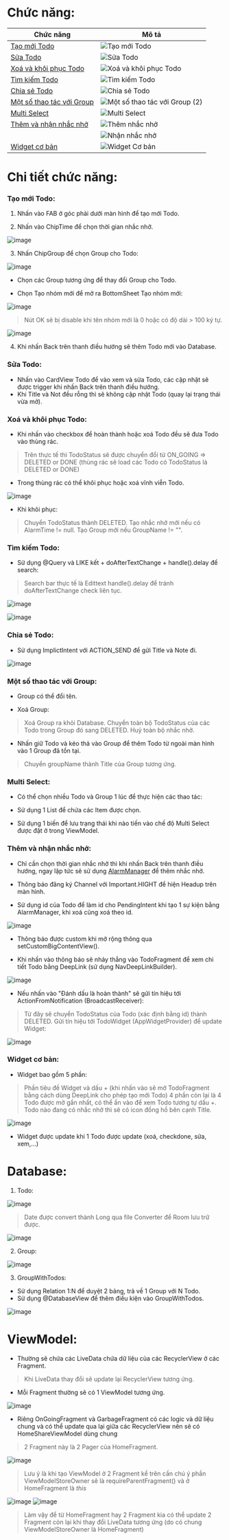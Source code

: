 # Chức năng:

| Chức năng | Mô tả |
| --- | --- |
| [Tạo mới Todo](https://github.com/S4ltF1sh/TodoApp#t%E1%BA%A1o-m%E1%BB%9Bi-todo) | ![Tạo mới Todo](https://user-images.githubusercontent.com/84552830/192386174-1416b8f6-1cfe-4043-af0b-762f90ae2d4b.gif) |
| [Sửa Todo](https://github.com/S4ltF1sh/TodoApp#s%E1%BB%ADa-todo) | ![Sửa Todo](https://user-images.githubusercontent.com/84552830/192385410-c6a29545-e301-456e-b5a9-3b096450b12a.gif) |
| [Xoá và khôi phục Todo](https://github.com/S4ltF1sh/TodoApp#xo%C3%A1-v%C3%A0-kh%C3%B4i-ph%E1%BB%A5c-todo) | ![Xoá và khôi phục Todo](https://user-images.githubusercontent.com/84552830/192386217-e2682cd0-4b07-4e3c-88c5-9bd89cc01b75.gif) |
| [Tìm kiếm Todo](https://github.com/S4ltF1sh/TodoApp#t%C3%ACm-ki%E1%BA%BFm-todo) | ![Tìm kiếm Todo](https://user-images.githubusercontent.com/84552830/192385446-daad8d95-3a7e-4290-b20e-0a7b6fe567a7.gif) |
| [Chia sẻ Todo](https://github.com/S4ltF1sh/TodoApp#chia-s%E1%BA%BB-todo) | ![Chia sẻ Todo](https://user-images.githubusercontent.com/84552830/192385543-c282f12d-f6ef-4066-82bb-0655f0670699.gif) |
| [Một số thao tác với Group](https://github.com/S4ltF1sh/TodoApp#m%E1%BB%99t-s%E1%BB%91-thao-t%C3%A1c-v%E1%BB%9Bi-group) | ![Một số thao tác với Group (2)](https://user-images.githubusercontent.com/84552830/192385591-5403eb2b-e4c6-4648-9c5f-fa448b64a0c0.gif) |
| [Multi Select](https://github.com/S4ltF1sh/TodoApp#multi-select) | ![Multi Select](https://user-images.githubusercontent.com/84552830/192385656-34b7a055-2ff9-4ee6-9461-f01536568848.gif) |
| [Thêm và nhận nhắc nhở](https://github.com/S4ltF1sh/TodoApp#th%C3%AAm-v%C3%A0-nh%E1%BA%ADn-nh%E1%BA%AFc-nh%E1%BB%9F) | ![Thêm nhắc nhở](https://user-images.githubusercontent.com/84552830/192385839-8dd4fe63-8ced-4b17-8bab-9b0541f5c792.gif) |
||![Nhận nhắc nhở](https://user-images.githubusercontent.com/84552830/192385913-479db436-47ea-42fd-9b67-41d5281cdf73.gif) |
| [Widget cơ bản](https://github.com/S4ltF1sh/TodoApp#widget-c%C6%A1-b%E1%BA%A3n) | ![Widget Cơ bản](https://user-images.githubusercontent.com/84552830/192385968-15dec4bd-3ac2-48a7-9cb5-52823c4ca911.gif) |

# Chi tiết chức năng:
### Tạo mới Todo:
1. Nhấn vào FAB ở góc phải dưới màn hình để tạo mới Todo.

2. Nhấn vào ChipTime để chọn thời gian nhắc nhở.

![image](https://user-images.githubusercontent.com/84552830/192391308-6199414a-678c-41ce-a5e9-a94715e662fb.png)

3. Nhấn ChipGroup để chọn Group cho Todo:

![image](https://user-images.githubusercontent.com/84552830/192396541-a2ddf096-ca2b-4882-9510-430192f93536.png)

- Chọn các Group tương ứng để thay đổi Group cho Todo.

- Chọn Tạo nhóm mới để mở ra BottomSheet Tạo nhóm mới:

![image](https://user-images.githubusercontent.com/84552830/192391756-5199e0f4-3ebd-4ea0-93ff-57afadf2f888.png)

> Nút OK sẽ bị disable khi tên nhóm mới là 0 hoặc có độ dài > 100 ký tự.

![image](https://user-images.githubusercontent.com/84552830/192396622-35673a8b-e172-4eb2-9bd3-5020eddfad79.png)

4. Khi nhấn Back trên thanh điều hướng sẽ thêm Todo mới vào Database.

### Sửa Todo:
- Nhấn vào CardView Todo để vào xem và sửa Todo, các cập nhật sẽ được trigger khi nhấn Back trên thanh điều hướng.
- Khi Title và Not đều rỗng thì sẽ không cập nhật Todo (quay lại trạng thái vừa mở).

### Xoá và khôi phục Todo:
- Khi nhấn vào checkbox để hoàn thành hoặc xoá Todo đều sẽ đưa Todo vào thùng rác.
> Trên thực tế thì TodoStatus sẽ được chuyển đổi từ ON_GOING => DELETED or DONE (thùng rác sẽ load các Todo có TodoStatus là DELETED or DONE)

- Trong thùng rác có thể khôi phục hoặc xoá vĩnh viễn Todo.

![image](https://user-images.githubusercontent.com/84552830/192529266-216ccfb2-a516-46a0-bf24-0b2f8b7641dd.png)

- Khi khôi phục:
> Chuyển TodoStatus thành DELETED.
> Tạo nhắc nhở mới nếu có AlarmTime != null.
> Tạo Group mới nếu GroupName != "".

### Tìm kiếm Todo:
- Sử dụng @Query và LIKE kết + doAfterTextChange + handle().delay để search:
> Search bar thực tế là Edittext
> handle().delay để tránh doAfterTextChange check liên tục.

![image](https://user-images.githubusercontent.com/84552830/192393499-a602a365-2935-468f-aa56-4a506f3922b3.png)

![image](https://user-images.githubusercontent.com/84552830/192393835-2247c2cd-42dd-4c0d-a702-372275094543.png)

### Chia sẻ Todo:
- Sử dụng ImplictIntent với ACTION_SEND để gửi Title và Note đi.

![image](https://user-images.githubusercontent.com/84552830/192394181-6a4a0546-4fb9-46e7-b5c9-f2e26a5cc28b.png)

### Một số thao tác với Group:
- Group có thể đổi tên.

- Xoá Group: 
> Xoá Group ra khỏi Database.
> Chuyển toàn bộ TodoStatus của các Todo trong Group đó sang DELETED.
> Huỷ toàn bộ nhắc nhở.

- Nhấn giữ Todo và kéo thả vào Group để thêm Todo từ ngoài màn hình vào 1 Group đã tồn tại.
> Chuyển groupName thành Title của Group tương ứng.

### Multi Select:
- Có thể chọn nhiều Todo và Group 1 lúc để thực hiện các thao tác:

- Sử dụng 1 List để chứa các Item được chọn.

- Sử dụng 1 biến để lưu trạng thái khi nào tiến vào chế độ Multi Select được đặt ở trong ViewModel.

### Thêm và nhận nhắc nhở:
- Chỉ cần chọn thời gian nhắc nhở thì khi nhấn Back trên thanh điều hướng, ngay lập tức sẽ sử dụng [AlarmManager]() để thêm nhắc nhở.

- Thông báo đăng ký Channel với Important.HIGHT để hiện Headup trên màn hình.

- Sử dụng id của Todo để làm id cho PendingIntent khi tạo 1 sự kiện bằng AlarmManager, khi xoá cũng xoá theo id.

![image](https://user-images.githubusercontent.com/84552830/192395302-fa3a0ecd-0b62-44b9-a30b-51a83849d33b.png)

- Thông báo được custom khi mở rộng thông qua setCustomBigContentView().

- Khi nhấn vào thông báo sẽ nhảy thẳng vào TodoFragment để xem chi tiết Todo bằng DeepLink (sử dụng NavDeepLinkBuilder).

![image](https://user-images.githubusercontent.com/84552830/192395552-4c7b2b37-7351-4c62-8df6-b8c9416e37a8.png)

- Nếu nhấn vào "Đánh dấu là hoàn thành" sẽ gửi tín hiệu tới ActionFromNotification (BroadcastReceiver):
> Từ đây sẽ chuyển TodoStatus của Todo (xác định bằng id) thành DELETED.
> Gửi tín hiệu tới TodoWidget (AppWidgetProvider) để update Widget:

![image](https://user-images.githubusercontent.com/84552830/192396077-696a53a9-a45d-411e-abc6-16661279b974.png)

### Widget cơ bản:
- Widget bao gồm 5 phần:
> Phần tiêu đề Widget và dấu + (khi nhấn vào sẽ mở TodoFragment bằng cách dùng DeepLink cho phép tạo mới Todo)
> 4 phần còn lại là 4 Todo được mở gần nhất, có thể ấn vào để xem Todo tương tự dấu +.
> Todo nào đang có nhắc nhở thì sẽ có icon đồng hồ bên cạnh Title.

![image](https://user-images.githubusercontent.com/84552830/192530158-f5cce60b-bf93-4e1b-bca2-9f4147f2e4bd.png)

- Widget được update khi 1 Todo được update (xoá, checkdone, sửa, xem,...)


# Database:
1. Todo:

![image](https://user-images.githubusercontent.com/84552830/192390180-3abf0e3a-c38e-4c70-9749-677daaf5303a.png)

> Date được convert thành Long qua file Converter để Room lưu trữ được.

![image](https://user-images.githubusercontent.com/84552830/192390411-c89efdf8-8dfa-462b-87eb-5e6ddc9f12ad.png)

2. Group:

![image](https://user-images.githubusercontent.com/84552830/192390260-05d576bb-6003-433c-9d93-8338b6544b60.png)

3. GroupWithTodos:

- Sử dụng Relation 1:N để duyệt 2 bảng, trả về 1 Group với N Todo.
- Sử dụng @DatabaseView để thêm điều kiện vào GroupWithTodos.

![image](https://user-images.githubusercontent.com/84552830/192390520-8a730384-9618-422a-8f52-67dbdb526575.png)

# ViewModel:
- Thường sẽ chứa các LiveData chứa dữ liệu của các RecyclerView ở các Fragment.
> Khi LiveData thay đổi sẽ update lại RecyclerView tương ứng.

- Mỗi Fragment thường sẽ có 1 ViewModel tương ứng.

![image](https://user-images.githubusercontent.com/84552830/192530896-ba22bf1a-4201-4f46-b3fa-46985e49b97a.png)

- Riêng OnGoingFragment và GarbageFragment có các logic và dữ liệu chung và có thể update qua lại giữa các RecyclerView nên sẽ có HomeShareViewModel dùng chung
> 2 Fragment này là 2 Pager của HomeFragment.

![image](https://user-images.githubusercontent.com/84552830/192532614-66140e21-b086-457c-9900-332d2a91f122.png)

> Lưu ý là khi tạo ViewModel ở 2 Fragment kể trên cần chú ý phần ViewModelStoreOwner sẽ là requireParentFragment() và ở HomeFragment là _this_

![image](https://user-images.githubusercontent.com/84552830/192532705-2694e99e-c2d0-4cab-b94d-57ede734313d.png)
![image](https://user-images.githubusercontent.com/84552830/192532769-4d1685a5-bc0d-418d-9931-cf20b746598c.png)

> Làm vậy để từ HomeFragment hay 2 Fragment kia có thể update 2 Fragment còn lại khi thay đổi LiveData tương ứng (do có chung ViewModelStoreOwner là HomeFragment)

